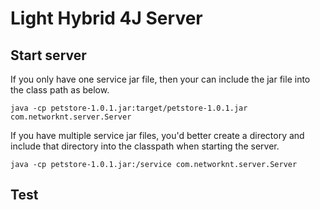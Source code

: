 # Light Hybrid 4J Server

## Start server

If you only have one service jar file, then your can include the jar file into the
class path as below.

```
java -cp petstore-1.0.1.jar:target/petstore-1.0.1.jar com.networknt.server.Server
```

If you have multiple service jar files, you'd better create a directory and include
that directory into the classpath when starting the server.

```
java -cp petstore-1.0.1.jar:/service com.networknt.server.Server
```


## Test
